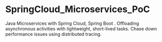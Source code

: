# SpringCloud_Microservices_PoC
Java Microservices with Spring Cloud, Spring Boot . Offloading asynchronous activities with lightweight, short-lived tasks.  Chase down performance issues using distributed tracing.
